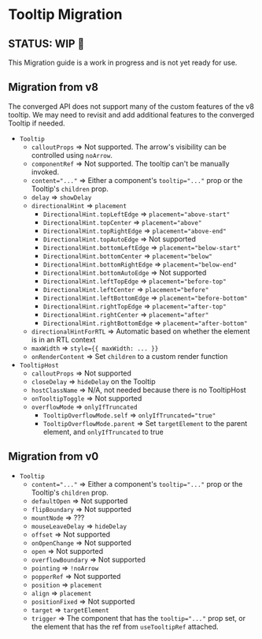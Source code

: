 # Tooltip Migration

## STATUS: WIP 🚧

This Migration guide is a work in progress and is not yet ready for use.

## Migration from v8

The converged API does not support many of the custom features of the v8 tooltip. We may need to revisit and add additional features to the converged Tooltip if needed.

- `Tooltip`
  - `calloutProps` => Not supported. The arrow's visibility can be controlled using `noArrow`.
  - `componentRef` => Not supported. The tooltip can't be manually invoked.
  - `content="..."` => Either a component's `tooltip="..."` prop or the Tooltip's `children` prop.
  - `delay` => `showDelay`
  - `directionalHint` => `placement`
    - `DirectionalHint.topLeftEdge` => `placement="above-start"`
    - `DirectionalHint.topCenter` => `placement="above"`
    - `DirectionalHint.topRightEdge` => `placement="above-end"`
    - `DirectionalHint.topAutoEdge` => Not supported
    - `DirectionalHint.bottomLeftEdge` => `placement="below-start"`
    - `DirectionalHint.bottomCenter` => `placement="below"`
    - `DirectionalHint.bottomRightEdge` => `placement="below-end"`
    - `DirectionalHint.bottomAutoEdge` => Not supported
    - `DirectionalHint.leftTopEdge` => `placement="before-top"`
    - `DirectionalHint.leftCenter` => `placement="before"`
    - `DirectionalHint.leftBottomEdge` => `placement="before-bottom"`
    - `DirectionalHint.rightTopEdge` => `placement="after-top"`
    - `DirectionalHint.rightCenter` => `placement="after"`
    - `DirectionalHint.rightBottomEdge` => `placement="after-bottom"`
  - `directionalHintForRTL` => Automatic based on whether the element is in an RTL context
  - `maxWidth` => `style={{ maxWidth: ... }}`
  - `onRenderContent` => Set `children` to a custom render function
- `TooltipHost`
  - `calloutProps` => Not supported
  - `closeDelay` => `hideDelay` on the Tooltip
  - `hostClassName` => N/A, not needed because there is no TooltipHost
  - `onTooltipToggle` => Not supported
  - `overflowMode` => `onlyIfTruncated`
    - `TooltipOverflowMode.self` => `onlyIfTruncated="true"`
    - `TooltipOverflowMode.parent` => Set `targetElement` to the parent element, and `onlyIfTruncated` to true

## Migration from v0

- `Tooltip`
  - `content="..."` => Either a component's `tooltip="..."` prop or the Tooltip's `children` prop.
  - `defaultOpen` => Not supported
  - `flipBoundary` => Not supported
  - `mountNode` => ???
  - `mouseLeaveDelay` => `hideDelay`
  - `offset` => Not supported
  - `onOpenChange` => Not supported
  - `open` => Not supported
  - `overflowBoundary` => Not supported
  - `pointing` => `!noArrow`
  - `popperRef` => Not supported
  - `position` => `placement`
  - `align` => `placement`
  - `positionFixed` => Not supported
  - `target` => `targetElement`
  - `trigger` => The component that has the `tooltip="..."` prop set, or the element that has the ref from `useTooltipRef` attached.
